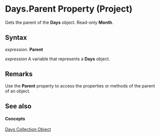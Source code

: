
# Days.Parent Property (Project)

Gets the parent of the  **Days** object. Read-only **Month**.


## Syntax

 _expression_. **Parent**

 _expression_ A variable that represents a **Days** object.


## Remarks

Use the  **Parent** property to access the properties or methods of the parent of an object.


## See also


#### Concepts


[Days Collection Object](ac9cc007-a318-c9a8-2e6c-c4834a52d5c2.md)